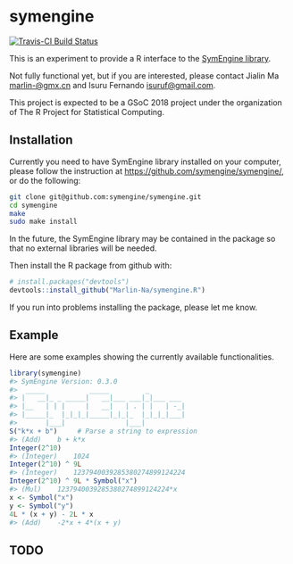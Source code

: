 
<!-- README.md is generated from README.Rmd. Please edit that file -->
symengine
=========

[![Travis-CI Build Status](https://travis-ci.org/Marlin-Na/symengine.R.svg?branch=master)](https://travis-ci.org/Marlin-Na/symengine.R)

This is an experiment to provide a R interface to the [SymEngine library](https://github.com/symengine/symengine).

Not fully functional yet, but if you are interested, please contact Jialin Ma <marlin-@gmx.cn> and Isuru Fernando <isuruf@gmail.com>.

This project is expected to be a GSoC 2018 project under the organization of The R Project for Statistical Computing.

Installation
------------

Currently you need to have SymEngine library installed on your computer, please follow the instruction at <https://github.com/symengine/symengine/>, or do the following:

``` sh
git clone git@github.com:symengine/symengine.git
cd symengine
make
sudo make install
```

In the future, the SymEngine library may be contained in the package so that no external libraries will be needed.

Then install the R package from github with:

``` r
# install.packages("devtools")
devtools::install_github("Marlin-Na/symengine.R")
```

If you run into problems installing the package, please let me know.

Example
-------

Here are some examples showing the currently available functionalities.

``` r
library(symengine)
#> SymEngine Version: 0.3.0
#>  _____           _____         _         
#> |   __|_ _ _____|   __|___ ___|_|___ ___ 
#> |__   | | |     |   __|   | . | |   | -_|
#> |_____|_  |_|_|_|_____|_|_|_  |_|_|_|___|
#>       |___|               |___|
S("k*x + b")     # Parse a string to expression
#> (Add)    b + k*x
Integer(2^10)
#> (Integer)    1024
Integer(2^10) ^ 9L
#> (Integer)    1237940039285380274899124224
Integer(2^10) ^ 9L * Symbol("x")
#> (Mul)    1237940039285380274899124224*x
x <- Symbol("x")
y <- Symbol("y")
4L * (x + y) - 2L * x
#> (Add)    -2*x + 4*(x + y)
```

TODO
----
